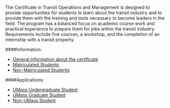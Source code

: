 The Certificate in Transit Operations and Management is designed to provide opportunities for students to learn about the transit industry and to provide them with the training and tools necessary to become leaders in the field. The program has a balanced focus on academic course work and practical experience to prepare them for jobs within the transit industry.  Requirements include five courses, a workshop, and the completion of an internship with a transit property.

####Information:
* [General Information about the certificate][info-gen]
* [Matriculated Students][info-mat]
* [Non-Matriculated Students][info-non-mat]

####Applications:
* [UMass Undergraduate Student][app-ugrad]
* [UMass Graduate Student][app-grad]
* [Non-UMass Student][app-non-umass]

[info-gen]: certificate/trb-poster-certificate-in-transit-management-and-operations.pdf
[info-mat]: certificate/certificate-in-transit-ops-and-mgt-brochure.pdf
[info-non-mat]: certificate/certificate-in-transit-ops-and-mgt-brochure-non-degree.pdf
[app-ugrad]: certificate/undergrad-certif-completion.pdf
[app-grad]: certificate/grad-certif-application.pdf
[app-non-umass]: certificate/non-degree-app.pdf

